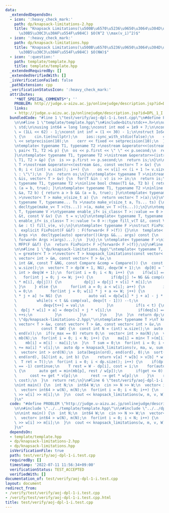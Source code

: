 ```yaml
---
data:
  _extendedDependsOn:
  - icon: ':heavy_check_mark:'
    path: dp/knapsack-limitations-2.hpp
    title: "Knapsack Limitations(\u500B\u6570\u5236\u9650\u3064\u304D\u30CA\u30C3\u30D7\
      \u30B5\u30C3\u30AF\u554F\u984C) $O(N^2 \\max(v_i)^2)$"
  - icon: ':heavy_check_mark:'
    path: dp/knapsack-limitations.hpp
    title: "Knapsack Limitations(\u500B\u6570\u5236\u9650\u3064\u304D\u30CA\u30C3\u30D7\
      \u30B5\u30C3\u30AF\u554F\u984C) $O(NW)$"
  - icon: ':question:'
    path: template/template.hpp
    title: template/template.hpp
  _extendedRequiredBy: []
  _extendedVerifiedWith: []
  _isVerificationFailed: false
  _pathExtension: cpp
  _verificationStatusIcon: ':heavy_check_mark:'
  attributes:
    '*NOT_SPECIAL_COMMENTS*': ''
    PROBLEM: http://judge.u-aizu.ac.jp/onlinejudge/description.jsp?id=DPL_1_I
    links:
    - http://judge.u-aizu.ac.jp/onlinejudge/description.jsp?id=DPL_1_I
  bundledCode: "#line 1 \"test/verify/aoj-dpl-1-i.test.cpp\"\n#define PROBLEM \"http://judge.u-aizu.ac.jp/onlinejudge/description.jsp?id=DPL_1_I\"\
    \n\n#line 1 \"template/template.hpp\"\n#include<bits/stdc++.h>\n\nusing namespace\
    \ std;\n\nusing int64 = long long;\nconst int mod = 1e9 + 7;\n\nconst int64 infll\
    \ = (1LL << 62) - 1;\nconst int inf = (1 << 30) - 1;\n\nstruct IoSetup {\n  IoSetup()\
    \ {\n    cin.tie(nullptr);\n    ios::sync_with_stdio(false);\n    cout << fixed\
    \ << setprecision(10);\n    cerr << fixed << setprecision(10);\n  }\n} iosetup;\n\
    \ntemplate< typename T1, typename T2 >\nostream &operator<<(ostream &os, const\
    \ pair< T1, T2 >& p) {\n  os << p.first << \" \" << p.second;\n  return os;\n\
    }\n\ntemplate< typename T1, typename T2 >\nistream &operator>>(istream &is, pair<\
    \ T1, T2 > &p) {\n  is >> p.first >> p.second;\n  return is;\n}\n\ntemplate< typename\
    \ T >\nostream &operator<<(ostream &os, const vector< T > &v) {\n  for(int i =\
    \ 0; i < (int) v.size(); i++) {\n    os << v[i] << (i + 1 != v.size() ? \" \"\
    \ : \"\");\n  }\n  return os;\n}\n\ntemplate< typename T >\nistream &operator>>(istream\
    \ &is, vector< T > &v) {\n  for(T &in : v) is >> in;\n  return is;\n}\n\ntemplate<\
    \ typename T1, typename T2 >\ninline bool chmax(T1 &a, T2 b) { return a < b &&\
    \ (a = b, true); }\n\ntemplate< typename T1, typename T2 >\ninline bool chmin(T1\
    \ &a, T2 b) { return a > b && (a = b, true); }\n\ntemplate< typename T = int64\
    \ >\nvector< T > make_v(size_t a) {\n  return vector< T >(a);\n}\n\ntemplate<\
    \ typename T, typename... Ts >\nauto make_v(size_t a, Ts... ts) {\n  return vector<\
    \ decltype(make_v< T >(ts...)) >(a, make_v< T >(ts...));\n}\n\ntemplate< typename\
    \ T, typename V >\ntypename enable_if< is_class< T >::value == 0 >::type fill_v(T\
    \ &t, const V &v) {\n  t = v;\n}\n\ntemplate< typename T, typename V >\ntypename\
    \ enable_if< is_class< T >::value != 0 >::type fill_v(T &t, const V &v) {\n  for(auto\
    \ &e : t) fill_v(e, v);\n}\n\ntemplate< typename F >\nstruct FixPoint : F {\n\
    \  explicit FixPoint(F &&f) : F(forward< F >(f)) {}\n\n  template< typename...\
    \ Args >\n  decltype(auto) operator()(Args &&... args) const {\n    return F::operator()(*this,\
    \ forward< Args >(args)...);\n  }\n};\n \ntemplate< typename F >\ninline decltype(auto)\
    \ MFP(F &&f) {\n  return FixPoint< F >{forward< F >(f)};\n}\n#line 4 \"test/verify/aoj-dpl-1-i.test.cpp\"\
    \n\n#line 1 \"dp/knapsack-limitations.hpp\"\ntemplate< typename T, typename Compare\
    \ = greater< T > >\nvector< T > knapsack_limitations(const vector< int > &w, const\
    \ vector< int > &m, const vector< T > &v,\n                                 const\
    \ int &W, const T &NG, const Compare &comp = Compare()) {\n  const int N = (int)\
    \ w.size();\n  vector< T > dp(W + 1, NG), deqv(W + 1);\n  dp[0] = T();\n  vector<\
    \ int > deq(W + 1);\n  for(int i = 0; i < N; i++) {\n    if(w[i] == 0) {\n   \
    \   for(int j = 0; j <= W; j++) {\n        if(dp[j] != NG && comp(dp[j] + v[i]\
    \ * m[i], dp[j])) {\n          dp[j] = dp[j] + v[i] * m[i];\n        }\n     \
    \ }\n    } else {\n      for(int a = 0; a < w[i]; a++) {\n        int s = 0, t\
    \ = 0;\n        for(int j = 0; w[i] * j + a <= W; j++) {\n          if(dp[w[i]\
    \ * j + a] != NG) {\n            auto val = dp[w[i] * j + a] - j * v[i];\n   \
    \         while(s < t && comp(val, deqv[t - 1])) --t;\n            deq[t] = j;\n\
    \            deqv[t++] = val;\n          }\n          if(s < t) {\n          \
    \  dp[j * w[i] + a] = deqv[s] + j * v[i];\n            if(deq[s] == j - m[i])\
    \ ++s;\n          }\n        }\n      }\n    }\n  }\n  return dp;\n}\n#line 2\
    \ \"dp/knapsack-limitations-2.hpp\"\n\ntemplate< typename T >\nT knapsack_limitations(const\
    \ vector< T > &w, const vector< T > &m, const vector< int > &v,\n            \
    \           const T &W) {\n  const int N = (int) w.size();\n  auto v_max = *max_element(begin(v),\
    \ end(v));\n  if(v_max == 0) return 0;\n  vector< int > ma(N);\n  vector< T >\
    \ mb(N);\n  for(int i = 0; i < N; i++) {\n    ma[i] = min< T >(m[i], v_max - 1);\n\
    \    mb[i] = m[i] - ma[i];\n  }\n  T sum = 0;\n  for(int i = 0; i < N; i++) sum\
    \ += ma[i] * v[i];\n  auto dp = knapsack_limitations(v, ma, w, sum, T(-1), less<>());\n\
    \  vector< int > ord(N);\n  iota(begin(ord), end(ord), 0);\n  sort(begin(ord),\
    \ end(ord), [&](int a, int b) {\n    return v[a] * w[b] > v[b] * w[a];\n  });\n\
    \  T ret = T();\n  for(int i = 0; i < dp.size(); i++) {\n    if(dp[i] > W || dp[i]\
    \ == -1) continue;\n    T rest = W - dp[i], cost = i;\n    for(auto &p : ord)\
    \ {\n      auto get = min(mb[p], rest / w[p]);\n      if(get <= 0) continue;\n\
    \      cost += get * v[p];\n      rest -= get * w[p];\n    }\n    ret = max(ret,\
    \ cost);\n  }\n  return ret;\n}\n#line 6 \"test/verify/aoj-dpl-1-i.test.cpp\"\n\
    \nint main() {\n  int N;\n  int64 W;\n  cin >> N >> W;\n  vector< int > v(N);\n\
    \  vector< int64 > w(N), m(N);\n  for(int i = 0; i < N; i++) {\n    cin >> v[i]\
    \ >> w[i] >> m[i];\n  }\n  cout << knapsack_limitations(w, m, v, W) << endl;\n\
    }\n"
  code: "#define PROBLEM \"http://judge.u-aizu.ac.jp/onlinejudge/description.jsp?id=DPL_1_I\"\
    \n\n#include \"../../template/template.hpp\"\n\n#include \"../../dp/knapsack-limitations-2.hpp\"\
    \n\nint main() {\n  int N;\n  int64 W;\n  cin >> N >> W;\n  vector< int > v(N);\n\
    \  vector< int64 > w(N), m(N);\n  for(int i = 0; i < N; i++) {\n    cin >> v[i]\
    \ >> w[i] >> m[i];\n  }\n  cout << knapsack_limitations(w, m, v, W) << endl;\n\
    }\n"
  dependsOn:
  - template/template.hpp
  - dp/knapsack-limitations-2.hpp
  - dp/knapsack-limitations.hpp
  isVerificationFile: true
  path: test/verify/aoj-dpl-1-i.test.cpp
  requiredBy: []
  timestamp: '2022-07-11 11:56:34+09:00'
  verificationStatus: TEST_ACCEPTED
  verifiedWith: []
documentation_of: test/verify/aoj-dpl-1-i.test.cpp
layout: document
redirect_from:
- /verify/test/verify/aoj-dpl-1-i.test.cpp
- /verify/test/verify/aoj-dpl-1-i.test.cpp.html
title: test/verify/aoj-dpl-1-i.test.cpp
---
```

